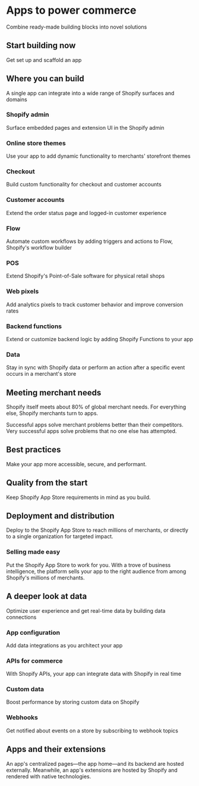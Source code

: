 # Apps to power commerce

Combine ready-made building blocks into novel solutions

## Start building now
Get set up and scaffold an app

## Where you can build

A single app can integrate into a wide range of Shopify surfaces and domains

### Shopify admin
Surface embedded pages and extension UI in the Shopify admin

### Online store themes
Use your app to add dynamic functionality to merchants' storefront themes

### Checkout
Build custom functionality for checkout and customer accounts

### Customer accounts
Extend the order status page and logged-in customer experience

### Flow
Automate custom workflows by adding triggers and actions to Flow, Shopify's workflow builder

### POS
Extend Shopify's Point-of-Sale software for physical retail shops

### Web pixels
Add analytics pixels to track customer behavior and improve conversion rates

### Backend functions
Extend or customize backend logic by adding Shopify Functions to your app

### Data
Stay in sync with Shopify data or perform an action after a specific event occurs in a merchant's store

## Meeting merchant needs

Shopify itself meets about 80% of global merchant needs. For everything else, Shopify merchants turn to apps.

Successful apps solve merchant problems better than their competitors. Very successful apps solve problems that no one else has attempted.

## Best practices
Make your app more accessible, secure, and performant.

## Quality from the start
Keep Shopify App Store requirements in mind as you build.

## Deployment and distribution
Deploy to the Shopify App Store to reach millions of merchants, or directly to a single organization for targeted impact.

### Selling made easy
Put the Shopify App Store to work for you. With a trove of business intelligence, the platform sells your app to the right audience from among Shopify's millions of merchants.

## A deeper look at data
Optimize user experience and get real-time data by building data connections

### App configuration
Add data integrations as you architect your app

### APIs for commerce
With Shopify APIs, your app can integrate data with Shopify in real time

### Custom data
Boost performance by storing custom data on Shopify

### Webhooks
Get notified about events on a store by subscribing to webhook topics

## Apps and their extensions
An app's centralized pages—the app home—and its backend are hosted externally. Meanwhile, an app's extensions are hosted by Shopify and rendered with native technologies.